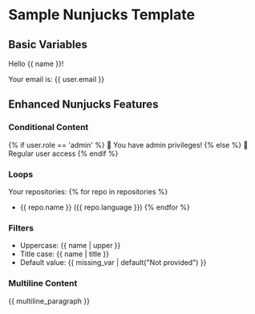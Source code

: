 # Sample Nunjucks Template

## Basic Variables

Hello {{ name }}!

Your email is: {{ user.email }}

## Enhanced Nunjucks Features

### Conditional Content

{% if user.role == 'admin' %} 🔑 You have admin privileges! {% else %} 👤
Regular user access {% endif %}

### Loops

Your repositories: {% for repo in repositories %}

- {{ repo.name }} ({{ repo.language }}) {% endfor %}

### Filters

- Uppercase: {{ name | upper }}
- Title case: {{ name | title }}
- Default value: {{ missing_var | default("Not provided") }}

### Multiline Content

{{ multiline_paragraph }}
